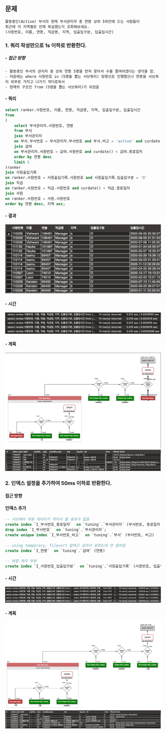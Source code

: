 ## 문제
```
활동중인(Active) 부서의 현재 부서관리자 중 연봉 상위 5위안에 드는 사람들이 
최근에 각 지역별로 언제 퇴실했는지 조회해보세요. 
(사원번호, 이름, 연봉, 직급명, 지역, 입출입구분, 입출입시간)
```

### 1. 쿼리 작성만으로 1s 이하로 반환한다.

##### - 접근 방향 
```
- 활동중인 부서의 관리자 중 상위 연봉 5명을 먼저 찾아서 수를 줄여야겠다는 생각을 함.
- 처음에는 where 사원번호 in (5명을 뽑는 서브쿼리) 방향으로 진행했으나 연봉을 서브쿼리 외부로 가지고 나가기 까다로워서 
- 현재의 구조인 from (5명을 뽑는 서브쿼리)가 되었음
```

#### - 쿼리
```sql
select ranker.사원번호, 이름, 연봉, 직급명, 지역, 입출입구분, 입출입시간
from
(
    select 부서관리자.사원번호, 연봉
    from 부서
    join 부서관리자
    on 부서.부서번호 = 부서관리자.부서번호 and 부서.비고 = 'active' and curdate() < 부서관리자.종료일자
    join 급여
    on 부서관리자.사원번호 = 급여.사원번호 and curdate() < 급여.종료일자
    order by 연봉 desc
    limit 5
)ranker
join 사원출입기록
on ranker.사원번호 = 사원출입기록.사원번호 and 사원출입기록.입출입구분 = 'O'
join 직급
on ranker.사원번호 = 직급.사원번호 and curdate() < 직급.종료일자
join 사원
on ranker.사원번호 = 사원.사원번호
order by 연봉 desc, 지역 asc;
```

#### - 결과
![결과](only_query_result.png) <br>

#### - 시간  
![시간](only_query_time.png) <br>

#### - 계획
![계획](only_query_explain.png) <br>
![계획테이블](only_query_explain_table.png) <br>

### 2. 인덱스 설정을 추가하여 50ms 이하로 반환한다.

#### 접근 방향
#### 인덱스 추가
```sql
-- 서브쿼리 부분 데이터가 적어서 별 효과가 없음
create index `I_부서번호_종료일자`  on `tuning`.`부서관리자` (부서번호, 종료일자)
drop index `I_부서번호`  on `tuning`.`부서관리자`;
create unique index `I_부서번호_비고`  on `tuning`.`부서` (부서번호, 비고)

-- using temporary, filesort 없애고 싶어서 넣었는데 안 없어짐  
create index `I_연봉`  on `tuning`.`급여` (연봉)

-- 바깥 쿼리 부분
create index `I_사원번호_입출입구분`  on `tuning`.`사원출입기록` (사원번호, 입출입구분)

```
#### - 시간
![시간](using_index_time.png) <br>

#### - 계획
![계획](using_index_explain.png) <br>
![계획테이블](using_index_explain_table.png) <br>
